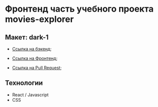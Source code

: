 # Фронтенд часть учебного проекта movies-explorer

## Макет: dark-1

* [Ссылка на бэкенд](https://api.movies-explorer.pna.nomoredomainsrocks.ru);

* [Ссылка на Фронтенд](https://movies-explorer.pna.nomoredomainsrocks.ru);

* [Ссылка на Pull Request](https://github.com/GitNikolas/movies-explorer-frontend/pull/5);

## Технологии
  * React / Javascript
  * CSS
